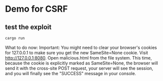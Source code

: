 # Demo for CSRF

## test the exploit

```bash
cargo run
```

What to do now:
Important: You might need to clear your browser's cookies for 127.0.0.1 to make sure you get the new SameSite=None cookie.
Visit http://127.0.0.1:8080.
Open malicious.html from the file system.
This time, because the cookie is explicitly marked as SameSite=None, the browser will send it with the cross-site POST request, your server will see the session, and you will finally see the "SUCCESS" message in your console.
